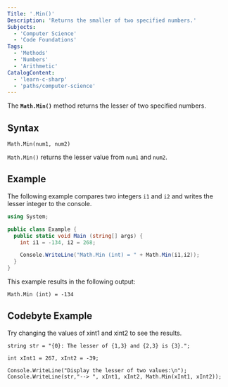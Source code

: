 ```yaml
---
Title: '.Min()'
Description: 'Returns the smaller of two specified numbers.'
Subjects:
  - 'Computer Science'
  - 'Code Foundations'
Tags:
  - 'Methods'
  - 'Numbers'
  - 'Arithmetic'
CatalogContent:
  - 'learn-c-sharp'
  - 'paths/computer-science'
---
```


The **`Math.Min()`** method returns the lesser of two specified numbers.

## Syntax

```pseudo
Math.Min(num1, num2)
```

`Math.Min()` returns the lesser value from `num1` and `num2`.

## Example

The following example compares two integers `i1` and `i2` and writes the lesser integer to the console.

```cs
using System;

public class Example {
  public static void Main (string[] args) {
    int i1 = -134, i2 = 268;

    Console.WriteLine("Math.Min (int) = " + Math.Min(i1,i2));
  }
}
```

This example results in the following output:

```shell
Math.Min (int) = -134
```

## Codebyte Example

Try changing the values of xint1 and xint2 to see the results.

```codebyte/csharp
string str = "{0}: The lesser of {1,3} and {2,3} is {3}.";

int xInt1 = 267, xInt2 = -39;

Console.WriteLine("Display the lesser of two values:\n");
Console.WriteLine(str,"--> ", xInt1, xInt2, Math.Min(xInt1, xInt2));
```
